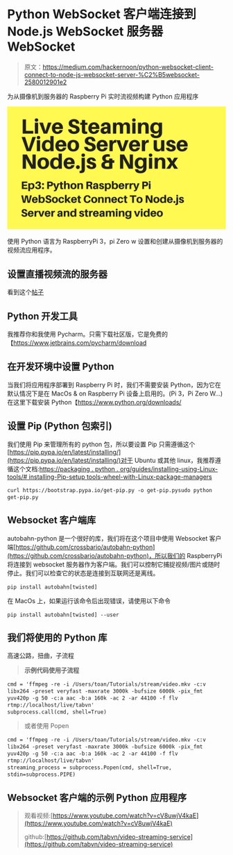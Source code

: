 # Python WebSocket 客户端连接到 Node.js WebSocket 服务器 WebSocket

> 原文：<https://medium.com/hackernoon/python-websocket-client-connect-to-node-js-websocket-server-%C2%B5websocket-2580012901e2>

为从摄像机到服务器的 Raspberry Pi 实时流视频构建 Python 应用程序

![](img/c5a4dce87e31818871213487fcc7cd24.png)

使用 Python 语言为 RaspberryPi 3，pi Zero w 设置和创建从摄像机到服务器的视频流应用程序。

## 设置直播视频流的服务器

看到这个[帖子](https://hackernoon.com/nginx-nginx-rtmp-module-ffmpeg-build-live-video-streaming-server-88a52f7bab6f)

## Python 开发工具

我推荐你和我使用 Pycharm。只需下载社区版，它是免费的【https://www.jetbrains.com/pycharm/download 

## 在开发环境中设置 Python

当我们将应用程序部署到 Raspberry Pi 时，我们不需要安装 Python，因为它在默认情况下是在 MacOs & on Raspberry Pi 设备上启用的。(Pi 3，Pi Zero W…)在这里下载安装 Python【https://www.python.org/downloads/

## 设置 Pip (Python 包索引)

我们使用 Pip 来管理所有的 python 包，所以要设置 Pip 只需遵循这个[https://pip.pypa.io/en/latest/installing/](https://pip.pypa.io/en/latest/installing/)对于 Ubuntu 或其他 linux，我推荐遵循这个文档:[https://packaging . python . org/guides/installing-using-Linux-tools/# installing-Pip-setup tools-wheel-with-Linux-package-managers](https://packaging.python.org/guides/installing-using-linux-tools/#installing-pip-setuptools-wheel-with-linux-package-managers)

```
curl https://bootstrap.pypa.io/get-pip.py -o get-pip.pysudo python get-pip.py
```

## Websocket 客户端库

autobahn-python 是一个很好的库，我们将在这个项目中使用 Websocket 客户端[https://github.com/crossbario/autobahn-python](https://github.com/crossbario/autobahn-python)，所以我们的 RaspberryPi 将连接到 websocket 服务器作为客户端。我们可以控制它捕捉视频/图片或随时停止。我们可以检查它的状态是连接到互联网还是离线。

```
pip install autobahn[twisted]
```

在 MacOs 上，如果运行该命令后出现错误，请使用以下命令

```
pip install autobahn[twisted] --user
```

## 我们将使用的 Python 库

高速公路，扭曲，子流程

> **示例代码使用子流程**

```
cmd = 'ffmpeg -re -i /Users/toan/Tutorials/stream/video.mkv -c:v libx264 -preset veryfast -maxrate 3000k -bufsize 6000k -pix_fmt yuv420p -g 50 -c:a aac -b:a 160k -ac 2 -ar 44100 -f flv rtmp://localhost/live/tabvn'
subprocess.call(cmd, shell=True)
```

> 或者使用 Popen

```
cmd = 'ffmpeg -re -i /Users/toan/Tutorials/stream/video.mkv -c:v libx264 -preset veryfast -maxrate 3000k -bufsize 6000k -pix_fmt yuv420p -g 50 -c:a aac -b:a 160k -ac 2 -ar 44100 -f flv rtmp://localhost/live/tabvn'
streaming_process = subprocess.Popen(cmd, shell=True, stdin=subprocess.PIPE)
```

## Websocket 客户端的示例 Python 应用程序

> 观看视频:[https://www.youtube.com/watch?v=cV8uwjV4kaE](https://www.youtube.com/watch?v=cV8uwjV4kaE)
> 
> github:[https://github.com/tabvn/video-streaming-service](https://github.com/tabvn/video-streaming-service)